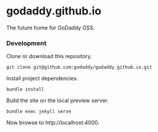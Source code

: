 # godaddy.github.io

The future home for GoDaddy OSS.

### Development

Clone or download this repository.

```
git clone git@github.com:godaddy/godaddy.github.io.git
```

Install project dependencies.

```
bundle install
```

Build the site on the local preview server.

```
bundle exec jekyll serve
```

Now browse to http://localhost:4000.
